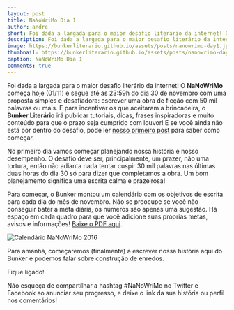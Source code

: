 ```yaml
---
layout: post
title: NaNoWriMo Dia 1
author: andre
short: Foi dada a largada para o maior desafio literário da internet! O **NaNoWriMo** começa hoje (01/11) e segue até às 23h59 do dia 30 de novembro com uma proposta simples e desafiadora, escrever uma obra de ficção com 50 mil palavras ou mais. E para incentivar os que aceitaram a brincadeira, o **Bunker Literário** irá publicar tutoriais, dicas, frases inspiradoras e muito conteúdo para que o prazo seja cumprido com louvor! E se você ainda não está por dentro do desafio, pode ler nosso primeiro post para saber como começar.
description: Foi dada a largada para o maior desafio literário da internet! O **NaNoWriMo** começa hoje (01/11) e segue até às 23h59 do dia 30 de novembro com uma proposta simples e desafiadora, escrever uma obra de ficção com 50 mil palavras ou mais. E para incentivar os que aceitaram a brincadeira, o **Bunker Literário** irá publicar tutoriais, dicas, frases inspiradoras e muito conteúdo para que o prazo seja cumprido com louvor! E se você ainda não está por dentro do desafio, pode ler nosso primeiro post para saber como começar.
image: https://bunkerliterario.github.io/assets/posts/nanowrimo-day1.jpg
thumbnail: https://bunkerliterario.github.io/assets/posts/nanowrimo-day1.jpg
caption: NaNoWriMo Dia 1
comments: true
---
```


Foi dada a largada para o maior desafio literário da internet! O **NaNoWriMo** começa hoje (01/11) e segue até às 23:59h do dia 30 de novembro com uma proposta simples e desafiadora: escrever uma obra de ficção com 50 mil palavras ou mais. E para incentivar os que aceitaram a brincadeira, o **Bunker Literário** irá publicar tutoriais, dicas, frases inspiradoras e muito conteúdo para que o prazo seja cumprido com louvor! E se você ainda não está por dentro do desafio, pode ler [nosso primeiro post](https://bunkerliterario.github.io/2016/10/31/nanowrimo-dia-0/) para saber como começar.

No primeiro dia vamos começar planejando nossa história e nosso desempenho. O desafio deve ser, principalmente, um prazer, não uma tortura, então não adianta nada tentar cuspir 30 mil palavras nas últimas duas horas do dia 30 só para dizer que completamos a obra. Um bom planejamento significa uma escrita calma e prazeirosa!

Para começar, o Bunker montou um calendário com os objetivos de escrita para cada dia do mês de novembro. Não se preocupe se você não conseguir bater a meta diária, os números são apenas uma sugestão. Há espaço em cada quadro para que você adicione suas próprias metas, avisos e informações! [Baixe o PDF aqui](https://bunkerliterario.github.io/assets/downloads/nanowrimo2016-calendario.pdf).

![Calendário NaNoWriMo 2016](https://bunkerliterario.github.io/assets/nanowrimo-day1-calendario.png)

Para amanhã, começaremos (finalmente) a escrever nossa história aqui do Bunker e podemos falar sobre construção de enredos.

Fique ligado!

Não esqueça de compartilhar a hashtag #NaNoWriMo no Twitter e Facebook ao anunciar seu progresso, e deixe o link da sua história ou perfil nos comentários!